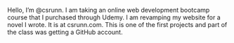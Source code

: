 Hello, I’m @csrunn. I am taking an online web development bootcamp course that I purchased through Udemy. I am revamping my website for a novel I wrote. It is at csrunn.com. This is one of the first projects and part of the class was getting a GitHub account.
